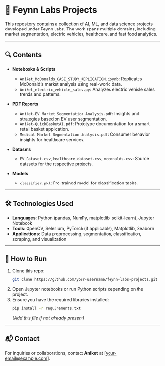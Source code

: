 # 📁 Feynn Labs Projects

This repository contains a collection of AI, ML, and data science projects developed under Feynn Labs. The work spans multiple domains, including market segmentation, electric vehicles, healthcare, and fast food analytics.

---

## 🔍 Contents

- **Notebooks & Scripts**
  - `Aniket_McDonalds_CASE_STUDY_REPLICATION.ipynb`: Replicates McDonald’s market analysis using real-world data.
  - `Aniket_electric_vehicle_sales.py`: Analyzes electric vehicle sales trends and patterns.

- **PDF Reports**
  - `Aniket-EV Market Segmentation Analysis.pdf`: Insights and strategies based on EV user segmentation.
  - `Aniket-QuickBasketAI.pdf`: Prototype documentation for a smart retail basket application.
  - `Medical Market Segmentation Analysis.pdf`: Consumer behavior insights for healthcare services.

- **Datasets**
  - `EV_Dataset.csv`, `healthcare_dataset.csv`, `mcdonalds.csv`: Source datasets for the respective projects.

- **Models**
  - `classifier.pkl`: Pre-trained model for classification tasks.

---

## 🛠 Technologies Used

- **Languages**: Python (pandas, NumPy, matplotlib, scikit-learn), Jupyter Notebook  
- **Tools**: OpenCV, Selenium, PyTorch (if applicable), Matplotlib, Seaborn  
- **Applications**: Data preprocessing, segmentation, classification, scraping, and visualization

---

## 🚀 How to Run

1. Clone this repo:
   ```bash
   git clone https://github.com/your-username/feynn-labs-projects.git
   ```
2. Open Jupyter notebooks or run Python scripts depending on the project.
3. Ensure you have the required libraries installed:
   ```bash
   pip install -r requirements.txt
   ```
   *(Add this file if not already present)*

---

## 📬 Contact

For inquiries or collaborations, contact **Aniket** at [your-email@example.com].
